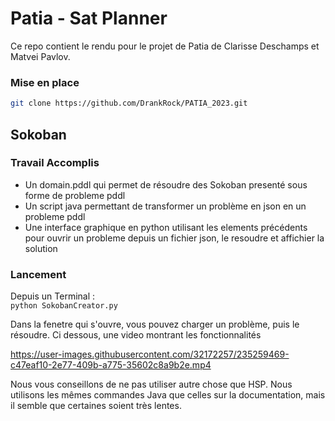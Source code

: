 # Patia - Sat Planner

Ce repo contient le rendu pour le projet de Patia de Clarisse Deschamps et Matvei Pavlov. 

### Mise en place
```bash
git clone https://github.com/DrankRock/PATIA_2023.git
```

## Sokoban
### Travail Accomplis
- Un domain.pddl qui permet de résoudre des Sokoban presenté sous forme de probleme pddl
- Un script java permettant de transformer un problème en json en un probleme pddl
- Une interface graphique en python utilisant les elements précédents pour ouvrir un probleme depuis un fichier json, le resoudre et affichier la solution

### Lancement
Depuis un Terminal :   
`python SokobanCreator.py`

Dans la fenetre qui s'ouvre, vous pouvez charger un problème, puis le résoudre. Ci dessous, une video montrant les fonctionnalités

https://user-images.githubusercontent.com/32172257/235259469-c47eaf10-2e77-409b-a775-35602c8a9b2e.mp4

Nous vous conseillons de ne pas utiliser autre chose que HSP. Nous utilisons les mêmes commandes Java que celles sur la documentation, mais il semble que certaines soient très lentes.
